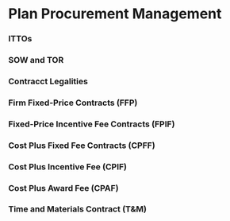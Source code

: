 # Plan Procurement Management

### ITTOs

### SOW and TOR

### Contracct Legalities

### Firm Fixed-Price Contracts (FFP)

### Fixed-Price Incentive Fee Contracts (FPIF)

### Cost Plus Fixed Fee Contracts (CPFF)

### Cost Plus Incentive Fee (CPIF)

### Cost Plus Award Fee (CPAF)

### Time and Materials Contract (T&M)
